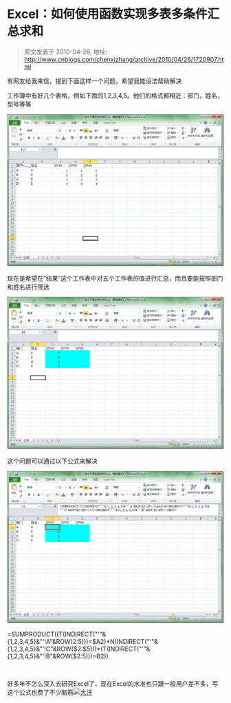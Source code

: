 # Excel：如何使用函数实现多表多条件汇总求和 
> 原文发表于 2010-04-26, 地址: http://www.cnblogs.com/chenxizhang/archive/2010/04/26/1720907.html 


有网友给我来信，提到下面这样一个问题，希望我能设法帮助解决

 工作簿中有好几个表格，例如下面的1,2,3,4,5。他们的格式都相近：部门，姓名，型号等等

 [![image](./images/1720907-image_thumb.png "image")](http://images.cnblogs.com/cnblogs_com/chenxizhang/WindowsLiveWriter/Excel_7B70/image_2.png) 

 现在是希望在“结果”这个工作表中对五个工作表的值进行汇总，而且要能按照部门和姓名进行筛选

 [![image](./images/1720907-image_thumb_1.png "image")](http://images.cnblogs.com/cnblogs_com/chenxizhang/WindowsLiveWriter/Excel_7B70/image_4.png) 

 这个问题可以通过以下公式来解决

 [![image](./images/1720907-image_thumb_2.png "image")](http://images.cnblogs.com/cnblogs_com/chenxizhang/WindowsLiveWriter/Excel_7B70/image_6.png) 

 =SUMPRODUCT((T(INDIRECT("'"&{1,2,3,4,5}&"'!A"&ROW($2:$5)))=$A2)*N(INDIRECT("'"&{1,2,3,4,5}&"'!C"&ROW($2:$5)))*(T(INDIRECT("'"&{1,2,3,4,5}&"'!B"&ROW($2:$5)))=$B2))

  

 好多年不怎么深入去研究Excel了，现在Excel的水准也只跟一般用户差不多，写这个公式也费了不少脑筋[![大汗](./images/1720907-%E5%A4%A7%E6%B1%97_thumb.gif "大汗")](http://images.cnblogs.com/cnblogs_com/chenxizhang/WindowsLiveWriter/Excel_7B70/%E5%A4%A7%E6%B1%97_2.gif)

